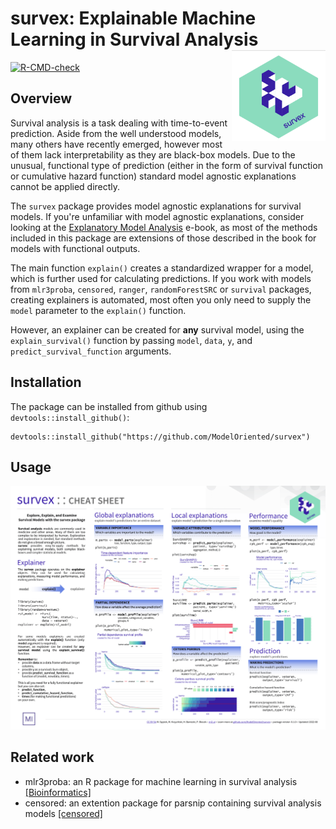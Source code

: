 # survex: Explainable Machine Learning in Survival Analysis <img src="man/figures/survex.png" align="right" width="150px"/>

[![R-CMD-check](https://github.com/ModelOriented/survex/actions/workflows/R-CMD-check.yaml/badge.svg)](https://github.com/ModelOriented/survex/actions/workflows/R-CMD-check.yaml)

## Overview 

Survival analysis is a task dealing with time-to-event prediction. Aside from the well understood models, many others have recently emerged, however most of them lack interpretability as they are black-box models. Due to the unusual, functional type of prediction (either in the form of survival function or cumulative hazard function) standard model agnostic explanations cannot be applied directly.

The `survex` package provides model agnostic explanations for survival models. If you're unfamiliar with model agnostic explanations, consider looking at the [Explanatory Model Analysis](https://ema.drwhy.ai/) e-book, as most of the methods included in this package are extensions of those described in the book for models with functional outputs. 

The main function `explain()` creates a standardized wrapper for a model, which is further used for calculating predictions. If you work with models from `mlr3proba`, `censored`, `ranger`, `randomForestSRC` or `survival` packages, creating explainers is automated, most often you only need to supply the `model` parameter to the `explain()` function.

However, an explainer can be created for **any** survival model, using the `explain_survival()` function by passing `model`, `data`, `y`, and `predict_survival_function` arguments.

## Installation

The package can be installed from github using `devtools::install_github()`:

```
devtools::install_github("https://github.com/ModelOriented/survex")
```

## Usage

![`survex` usage cheatsheet](man/figures/cheatsheet.png)

## Related work

- mlr3proba: an R package for machine learning in survival analysis [[Bioinformatics]](https://academic.oup.com/bioinformatics/article/37/17/2789/6125361)
- censored: an extention package for parsnip containing survival analysis models [[censored]](https://censored.tidymodels.org/) 
